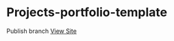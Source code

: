 # Projects-portfolio-template
Publish branch 
[View Site](https://god-t.github.io/Projects-portfolio-template/)
